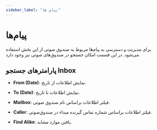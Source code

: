 ```yaml
---
sidebar_label: "پیام ها"
---
```

<head>
  <title>پیام ها | مستندات سیموتل</title>
</head>

# پیام‌ها
برای مدیریت و دسترسی به پیام‌‌ها مربوط به صندوق صوتی از این بخش استفاده می‌‌شود. در این قسمت امکان جستجو در صندوق‌های صوتی نیز وجود دارد.

## پارامترهای جستجو Inbox

- **From (Date)**: نمایش اطلاعات از تاریخ.

- **To (Date)**: نمایش اطلاعات تا تاریخ.

- **Mailbox**: فیلتر اطلاعات براساس نام صندوق صوتی.

- **Caller**: فیلتر اطلاعات براساس شماره تماس گیرنده مبداء در صندوق‌صوتی.

- **Find Alike**: یافتن موارد مشابه.